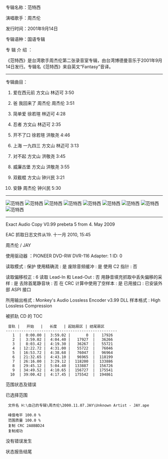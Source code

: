 专辑名称：范特西

演唱歌手：周杰伦

发行时间：2001年9月14日

专辑语种：国语专辑

专 辑 介 绍 ：

《范特西》是台湾歌手周杰伦第二张录音室专辑，由台湾博德曼音乐于2001年9月14日发行。专辑名《范特西》来自英文“Fantasy”音译。

------------
专辑曲目：

1.	爱在西元前     方文山  林迈可  3:50

2.	爸 我回来了	周杰伦	周杰伦	3:51

3.	简单爱	徐若瑄	林迈可	4:28

4.	忍者	方文山	林迈可	2:35

5.	开不了口	徐若瑄	洪敬尧	4:46

6.	上海 一九四三	方文山	林迈可	3:13

7.	对不起	方文山	洪敬尧	3:45

8.	威廉古堡	方文山	洪敬尧	3:55

9.	双截棍	方文山	钟兴民	3:21

10.	安静	周杰伦	钟兴民	5:30

------------
![范特西]( https://www.nsaimg.com/2020/04/18/cb05bbcf340d1.jpg  "范特西的介绍")
![范特西]( https://www.nsaimg.com/2020/04/18/69cd7278b2ad6.jpg  "范特西的介绍")
![范特西]( https://www.nsaimg.com/2020/04/18/2e975c42377cc.jpg  "范特西的介绍")
![范特西]( https://www.nsaimg.com/2020/04/18/2fe0fe599b655.jpg  "范特西的介绍")
![范特西]( https://www.nsaimg.com/2020/04/18/36a19ecf30787.jpg  "范特西的介绍")
![范特西]( https://www.nsaimg.com/2020/04/18/c54a067fc9982.jpg  "范特西的介绍")
![范特西]( https://www.nsaimg.com/2020/04/18/bbe562cb7aa83.jpg  "范特西的介绍")
![范特西]( https://www.nsaimg.com/2020/04/18/0adb5830aeefe.jpg  "范特西的介绍")
![范特西]( https://www.nsaimg.com/2020/04/18/bbd1d57da6534.jpg  "范特西的介绍")

------------
Exact Audio Copy V0.99 prebeta 5 from 4. May 2009

EAC 抓取日志文件从19. 十一月 2010, 15:45

周杰伦 / JAY

使用驱动器  ：PIONEER DVD-RW  DVR-116   Adapter: 1  ID: 0

读取模式     : 保护
使用精确流   : 是
废除音频缓冲 : 是
使用 C2 指针 : 否

读取偏移校正                   : 6
读取 Lead-In 和 Lead-Out       : 否
用静音填充抓取中丢失偏移的采样 : 是
去除首尾静音块                 : 否
在 CRC 计算中使用了空样本      : 是
已用接口                       : 已安装外部 ASPI 接口

所用输出格式 : Monkey's Audio Lossless Encoder v3.99 DLL
样本格式     : High Lossless Compression


被抓轨 CD 的 TOC

     音轨 |   开始   |   长度   | 起始扇区 | 结尾扇区 
    --------------------------------------------------
       1  |  0:00.00 |  3:59.02 |       0  |   17926  
       2  |  3:59.02 |  4:04.40 |   17927  |   36266  
       3  |  8:03.42 |  4:19.30 |   36267  |   55721  
       4  | 12:22.72 |  4:31.00 |   55722  |   76046  
       5  | 16:53.72 |  4:38.68 |   76047  |   96964  
       6  | 21:32.65 |  4:43.10 |   96965  |  118199  
       7  | 26:16.00 |  3:29.12 |  118200  |  133886  
       8  | 29:45.12 |  5:04.40 |  133887  |  156726  
       9  | 34:49.52 |  4:10.65 |  156727  |  175541  
      10  | 39:00.42 |  4:17.45 |  175542  |  194861  


范围状态及错误

已选择范围

     文件名 H:\自己的专辑\周杰伦\2000.11.07.JAY\Unknown Artist - JAY.ape

     峰值电平 100.0 %
     范围质量 100.0 %
     复制 CRC 2A8BBD24
     复制成功

没有错误发生

状态报告结尾


